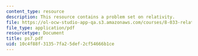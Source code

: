 ```yaml
---
content_type: resource
description: This resource contains a problem set on relativity.
file: https://ol-ocw-studio-app-qa.s3.amazonaws.com/courses/8-033-relativity-fall-2006/10c4f88f31357fa25def2cf54666b1ce_ps7.pdf
file_type: application/pdf
resourcetype: Document
title: ps7.pdf
uid: 10c4f88f-3135-7fa2-5def-2cf54666b1ce
---
```

